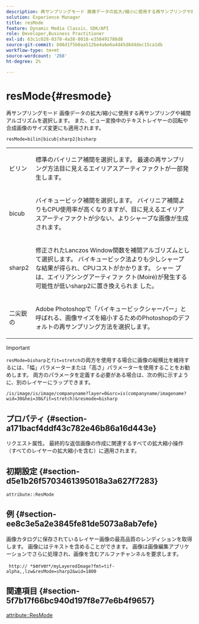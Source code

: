 ```yaml
---
description: 再サンプリングモード 画像データの拡大/縮小に使用する再サンプリングや補間アルゴリズムを選択します。 また、ビュー変換中のテキストレイヤーの回転や合成画像のサイズ変更にも適用されます。
solution: Experience Manager
title: resMode
feature: Dynamic Media Classic、SDK/API
role: Developer,Business Practitioner
exl-id: 63c1c028-0378-4a38-8018-e358491786d8
source-git-commit: b08d1f5b0aa512be4a6e6a4d45d8d4dec15ca1db
workflow-type: tm+mt
source-wordcount: '268'
ht-degree: 2%

---
```


# resMode{#resmode}

再サンプリングモード 画像データの拡大/縮小に使用する再サンプリングや補間アルゴリズムを選択します。 また、ビュー変換中のテキストレイヤーの回転や合成画像のサイズ変更にも適用されます。

`resMode=bilin|bicub|sharp2|bisharp`

<table id="table_FD658AC521E24EB9ADBB87F98549BC3B"> 
 <tbody> 
  <tr> 
   <td colname="col1"> <p> <span class="codeph"> ビリン  </span> </p> </td> 
   <td colname="col2"> <p>標準のバイリニア補間を選択します。 最速の再サンプリング方法目に見えるエイリアスアーティファクトが一部発生します。 </p> </td> 
  </tr> 
  <tr> 
   <td colname="col1"> <p> <span class="codeph"> bicub  </span> </p> </td> 
   <td colname="col2"> <p>バイキュービック補間を選択します。 バイリニア補間よりもCPU使用率が高くなりますが、目に見えるエイリアスアーティファクトが少ない、よりシャープな画像が生成されます。 </p> </td> 
  </tr> 
  <tr> 
   <td colname="col1"> <p> <span class="codeph"> sharp2  </span> </p> </td> 
   <td colname="col2"> <p>修正されたLanczos Window関数を補間アルゴリズムとして選択します。 バイキュービック法よりも少しシャープな結果が得られ、CPUコストがかかります。 <span class="codeph"> シャー </span> プは、エイリアシングアーティファ <span class="codeph"> クト(Moiré)が発生する可能性が低いsharp2に置き換えられま </span>した。 </p> </td> 
  </tr> 
  <tr> 
   <td colname="col1"> <p> <span class="codeph"> 二尖鋭の  </span> </p> </td> 
   <td colname="col2"> <p>Adobe Photoshopで「バイキュービックシャーパー」と呼ばれる、画像サイズを縮小するためのPhotoshopのデフォルトの再サンプリング方法を選択します。 </p> </td> 
  </tr> 
 </tbody> 
</table>

>[!IMPORTANT]
>
>`resMode=bisharp`と`fit=stretch`の両方を使用する場合に画像の縦横比を維持するには、「幅」パラメーターまたは「高さ」パラメーターを使用することをお勧めします。 両方のパラメータを定義する必要がある場合は、次の例に示すように、別のレイヤーにラップできます。
>
>`/is/image/is/image/companyname?layer=0&src=is(companyname/imagename?wid=30&hei=30&fit=stretch)&resmode=bisharp`

## プロパティ {#section-a171bacf4ddf43c782e46b86a16d443e}

リクエスト属性。 最終的な返信画像の作成に関連するすべての拡大縮小操作（すべてのレイヤーの拡大縮小を含む）に適用されます。

## 初期設定 {#section-d5e1b26f5703461395018a3a627f7283}

`attribute::ResMode`

## 例 {#section-ee8c3e5a2e3845fe81de5073a8ab7efe}

画像カタログに保存されているレイヤー画像の最高品質のレンディションを取得します。 画像にはテキストを含めることができます。 画像は画像編集アプリケーションでさらに処理され、画像を含むアルファチャンネルを要求します。

` http:// *`server`*/myLayeredImage?fmt=tif-alpha,,lzw&resMode=sharp2&wid=1800`

## 関連項目 {#section-5f7b17f66bc940d197f8e77e6b4f9657}

[attribute::ResMode](../../../../../is-api/image-catalog/image-serving-api-ref/c-image-catalog-reference/c-attributes-reference/r-is-cat-resmode.md#reference-609095ef568743a086f28d87c54dafa2)
